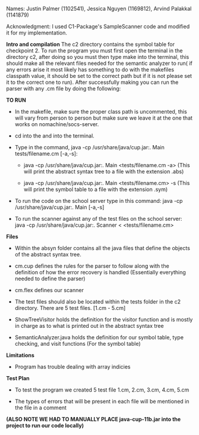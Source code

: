 Names: Justin Palmer (1102541), Jessica Nguyen (1169812), Arvind Palakkal (1141879)

Acknowledgment: I used C1-Package's SampleScanner code and modified it for my implementation.

**Intro and compilation**
The c2 directory contains the symbol table for checkpoint 2. To run the program you must first open the terminal in the directory c2, after doing so you must then type make into the terminal, this should make all the relevant files needed for the semantic analyzer to run( if any errors arise it most likely has something to do with the makefiles classpath value, it should be set to the correct path but if it is not please set it to the correct one to run). After successfully making you can run the parser with any .cm file by doing the following:

**TO RUN**
- In the makefile, make sure the proper class path is uncommented, this will vary from person to person but make sure we leave it at the one that works on nomachine/socs-server.

-  cd into the <c2 folder> and <enter make> into the terminal.

-  Type in the command, java -cp /usr/share/java/cup.jar:. Main tests/filename.cm [-a,-s]: 

    - java -cp /usr/share/java/cup.jar:. Main <tests/filename.cm -a> (This will print the abstract syntax tree to a file with the extension .abs)

    - java -cp /usr/share/java/cup.jar:. Main <tests/filename.cm> -s (This will print the symbol table to a file with the extension .sym)


- To run the code on the school server type in this command: java -cp /usr/share/java/cup.jar:. Main <Test file name> [-a,-s]

- To run the scanner against any of the test files on the school server: java -cp /usr/share/java/cup.jar:. Scanner  < <tests/filename.cm>


**Files**
- Within the absyn folder contains all the java files that define the objects of the abstract syntax tree.

- cm.cup defines the rules for the parser to follow along with the definition of how the error recovery is handled 
  (Essentially everything needed to define the parser)

- cm.flex defines our scanner

- The test files should also be located within the tests folder in the c2 directory. There are 5 test files. [1.cm - 5.cm]

- ShowTreeVisitor holds the definition for the visitor function and is mostly in charge as to what is printed out in the abstract syntax tree

- SemanticAnalyzer.java holds the definition for our symbol table, type checking, and visit functions (For the symbol table)

**Limitations**
- Program has trouble dealing with array indicies 

**Test Plan**
- To test the program we created 5 test file 1.cm, 2.cm, 3.cm, 4.cm, 5.cm

- The types of errors that will be present in each file will be mentioned in the file in a comment


**(ALSO NOTE WE HAD TO MANUALLY PLACE java-cup-11b.jar into the project to run our code locally)**
